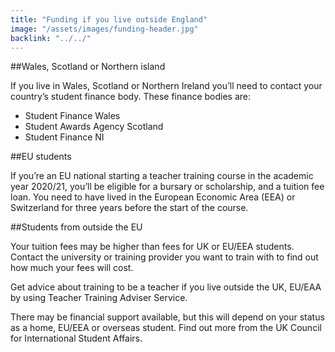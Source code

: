 ```yaml
---
title: "Funding if you live outside England"
image: "/assets/images/funding-header.jpg"
backlink: "../../"
---
```


##Wales, Scotland or Northern island

If you live in Wales, Scotland or Northern Ireland you’ll need to contact your country’s student finance body. These finance bodies are:

  - Student Finance Wales
  - Student Awards Agency Scotland
  - Student Finance NI

##EU students

If you’re an EU national starting a teacher training course in the academic year 2020/21, you’ll be eligible for a bursary or scholarship, and a tuition fee loan. You need to have lived in the European Economic Area (EEA) or Switzerland for three years before the start of the course.

##Students from outside the EU

Your tuition fees may be higher than fees for UK or EU/EEA students. Contact the university or training provider you want to train with to find out how much your fees will cost.

Get advice about training to be a teacher if you live outside the UK, EU/EAA by using Teacher Training Adviser Service.

There may be financial support available, but this will depend on your status as a home, EU/EEA or overseas student. Find out more from the UK Council for International Student Affairs.
